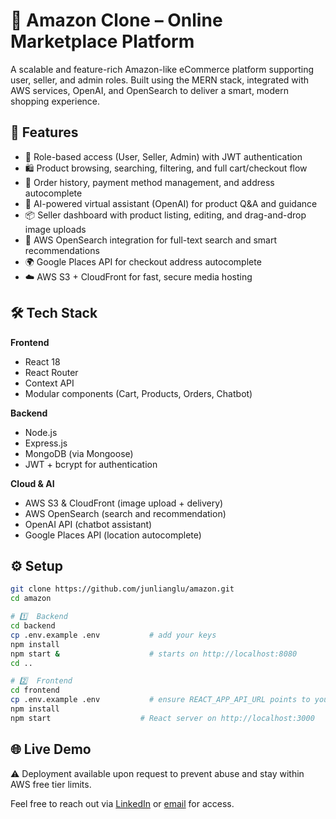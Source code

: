 # 🛒 Amazon Clone – Online Marketplace Platform

A scalable and feature-rich Amazon-like eCommerce platform supporting user, seller, and admin roles. Built using the MERN stack, integrated with AWS services, OpenAI, and OpenSearch to deliver a smart, modern shopping experience.

## 🚀 Features

- 👥 Role-based access (User, Seller, Admin) with JWT authentication
- 🛍️ Product browsing, searching, filtering, and full cart/checkout flow
- 🧾 Order history, payment method management, and address autocomplete
- 🧠 AI-powered virtual assistant (OpenAI) for product Q&A and guidance
- 📦 Seller dashboard with product listing, editing, and drag-and-drop image uploads
- 🔎 AWS OpenSearch integration for full-text search and smart recommendations
- 🌍 Google Places API for checkout address autocomplete
- ☁️ AWS S3 + CloudFront for fast, secure media hosting

## 🛠 Tech Stack

**Frontend**
- React 18
- React Router
- Context API
- Modular components (Cart, Products, Orders, Chatbot)

**Backend**
- Node.js
- Express.js
- MongoDB (via Mongoose)
- JWT + bcrypt for authentication

**Cloud & AI**
- AWS S3 & CloudFront (image upload + delivery)
- AWS OpenSearch (search and recommendation)
- OpenAI API (chatbot assistant)
- Google Places API (location autocomplete)

## ⚙️ Setup

```bash
git clone https://github.com/junlianglu/amazon.git
cd amazon

# 1️⃣  Backend
cd backend
cp .env.example .env           # add your keys
npm install
npm start &                    # starts on http://localhost:8080
cd ..

# 2️⃣  Frontend
cd frontend
cp .env.example .env           # ensure REACT_APP_API_URL points to your backend
npm install
npm start                    # React server on http://localhost:3000
```

## 🌐 Live Demo

⚠️ Deployment available upon request to prevent abuse and stay within AWS free tier limits.

Feel free to reach out via [LinkedIn](https://linkedin.com/in/junliang-lu) or [email](mailto:junliang.lu.dev@gmail.com) for access.
